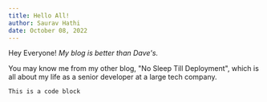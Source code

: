 ```yaml
---
title: Hello All!
author: Saurav Hathi
date: October 08, 2022
---
```


Hey Everyone! *My blog is better than Dave's.*

You may know me from my other blog, "No Sleep Till Deployment", which is all about my life as a senior developer at a large tech company.

```
This is a code block
```